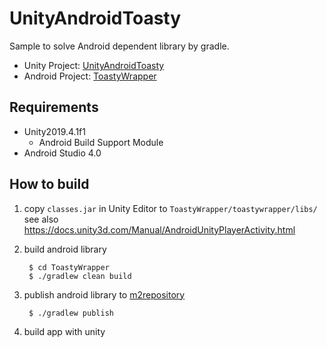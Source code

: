 # UnityAndroidToasty

Sample to solve Android dependent library by gradle.

- Unity Project: [UnityAndroidToasty](UnityAndroidToasty)
- Android Project: [ToastyWrapper](ToastyWrapper)

## Requirements

- Unity2019.4.1f1
    - Android Build Support Module
- Android Studio 4.0

## How to build

1. copy `classes.jar` in Unity Editor to `ToastyWrapper/toastywrapper/libs/`  
see also https://docs.unity3d.com/Manual/AndroidUnityPlayerActivity.html
1. build android library

        $ cd ToastyWrapper
        $ ./gradlew clean build
1. publish android library to [m2repository](UnityAndroidToasty/m2repository/)

        $ ./gradlew publish
1. build app with unity
